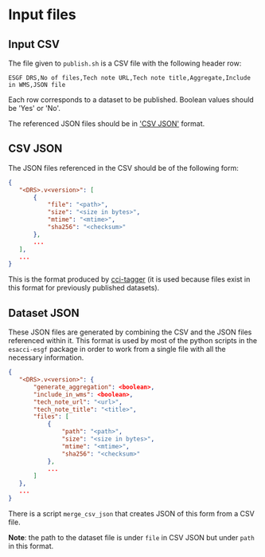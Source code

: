 # Input files

## Input CSV

The file given to `publish.sh` is a CSV file with the following header row:

```
ESGF DRS,No of files,Tech note URL,Tech note title,Aggregate,Include in WMS,JSON file
```

Each row corresponds to a dataset to be published. Boolean values should be
'Yes' or 'No'.

The referenced JSON files should be in ['CSV JSON'](#csv-json) format.

## CSV JSON

The JSON files referenced in the CSV should be of the following form:

```json
{
   "<DRS>.v<version>": [
       {
           "file": "<path>",
           "size": "<size in bytes>",
           "mtime": "<mtime>",
           "sha256": "<checksum>"
       },
       ...
   ],
   ...
}
```

This is the format produced by
[cci-tagger](https://github.com/cedadev/cci-tagger) (it is used because files
exist in this format for previously published datasets).

## Dataset JSON

These JSON files are generated by combining the CSV and the JSON files
referenced within it. This format is used by most of the python scripts in the
`esacci-esgf` package in order to work from a single file with all the
necessary information.

```json
{
   "<DRS>.v<version>": {
       "generate_aggregation": <boolean>,
       "include_in_wms": <boolean>,
       "tech_note_url": "<url>",
       "tech_note_title": "<title>",
       "files": [
           {
               "path": "<path>",
               "size": "<size in bytes>",
               "mtime": "<mtime>",
               "sha256": "<checksum>"
           },
           ...
       ]
   },
   ...
}
```

There is a script `merge_csv_json` that creates JSON of this form from a CSV
file.

**Note**: the path to the dataset file is under `file` in CSV JSON but under
`path` in this format.
